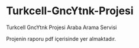 # Turkcell-GncYtnk-Projesi
Turkcell GncYtnk Projesi Araba Arama Servisi

Projenin raporu pdf içerisinde yer almaktadır.
